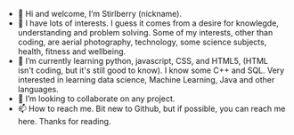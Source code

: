 - 👋 Hi and welcome, I’m Stirlberry (nickname).  
- 👀 I have lots of interests. I guess it comes from a desire for knowlegde, understanding and problem solving. Some of my interests, other than coding, are aerial photography, technology, some science subjects, health, fitness and wellbeing.
- 🌱 I’m currently learning python, javascript, CSS, and HTML5, (HTML isn't coding, but it's still good to know). I know some C++ and SQL. Very interested in learning data science, Machine Learning, Java and other languages. 
- 💞️ I’m looking to collaborate on any project. 
- 📫 How to reach me. Bit new to Github, but if possible, you can reach me here. Thanks for reading. 

<!---
Stirlberry/Stirlberry is a ✨ special ✨ repository because its `README.md` (this file) appears on your GitHub profile.
You can click the Preview link to take a look at your changes.
--->
